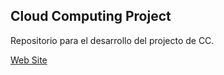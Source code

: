 ## Cloud Computing Project 

Repositorio para el desarrollo del projecto de CC.

[Web Site](https://akourts.github.io/Project_CC/) 

